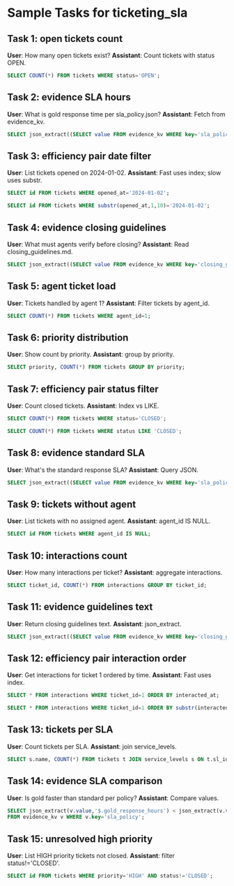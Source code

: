 # Sample Tasks for ticketing_sla

## Task 1: open tickets count
**User**: How many open tickets exist?
**Assistant**: Count tickets with status OPEN.
```sql
SELECT COUNT(*) FROM tickets WHERE status='OPEN';
```

## Task 2: evidence SLA hours
**User**: What is gold response time per sla_policy.json?
**Assistant**: Fetch from evidence_kv.
```sql
SELECT json_extract((SELECT value FROM evidence_kv WHERE key='sla_policy'), '$.gold_response_hours');
```

## Task 3: efficiency pair date filter
**User**: List tickets opened on 2024-01-02.
**Assistant**: Fast uses index; slow uses substr.
```sql fast
SELECT id FROM tickets WHERE opened_at='2024-01-02';
```
```sql slow
SELECT id FROM tickets WHERE substr(opened_at,1,10)='2024-01-02';
```

## Task 4: evidence closing guidelines
**User**: What must agents verify before closing?
**Assistant**: Read closing_guidelines.md.
```sql
SELECT json_extract((SELECT value FROM evidence_kv WHERE key='closing_guidelines'), '$');
```

## Task 5: agent ticket load
**User**: Tickets handled by agent 1?
**Assistant**: Filter tickets by agent_id.
```sql
SELECT COUNT(*) FROM tickets WHERE agent_id=1;
```

## Task 6: priority distribution
**User**: Show count by priority.
**Assistant**: group by priority.
```sql
SELECT priority, COUNT(*) FROM tickets GROUP BY priority;
```

## Task 7: efficiency pair status filter
**User**: Count closed tickets.
**Assistant**: Index vs LIKE.
```sql fast
SELECT COUNT(*) FROM tickets WHERE status='CLOSED';
```
```sql slow
SELECT COUNT(*) FROM tickets WHERE status LIKE 'CLOSED';
```

## Task 8: evidence standard SLA
**User**: What's the standard response SLA?
**Assistant**: Query JSON.
```sql
SELECT json_extract((SELECT value FROM evidence_kv WHERE key='sla_policy'), '$.standard_response_hours');
```

## Task 9: tickets without agent
**User**: List tickets with no assigned agent.
**Assistant**: agent_id IS NULL.
```sql
SELECT id FROM tickets WHERE agent_id IS NULL;
```

## Task 10: interactions count
**User**: How many interactions per ticket?
**Assistant**: aggregate interactions.
```sql
SELECT ticket_id, COUNT(*) FROM interactions GROUP BY ticket_id;
```

## Task 11: evidence guidelines text
**User**: Return closing guidelines text.
**Assistant**: json_extract.
```sql
SELECT json_extract((SELECT value FROM evidence_kv WHERE key='closing_guidelines'), '$');
```

## Task 12: efficiency pair interaction order
**User**: Get interactions for ticket 1 ordered by time.
**Assistant**: Fast uses index.
```sql fast
SELECT * FROM interactions WHERE ticket_id=1 ORDER BY interacted_at;
```
```sql slow
SELECT * FROM interactions WHERE ticket_id=1 ORDER BY substr(interacted_at,1,19);
```

## Task 13: tickets per SLA
**User**: Count tickets per SLA.
**Assistant**: join service_levels.
```sql
SELECT s.name, COUNT(*) FROM tickets t JOIN service_levels s ON t.sl_id=s.id GROUP BY s.id;
```

## Task 14: evidence SLA comparison
**User**: Is gold faster than standard per policy?
**Assistant**: Compare values.
```sql
SELECT json_extract(v.value,'$.gold_response_hours') < json_extract(v.value,'$.standard_response_hours')
FROM evidence_kv v WHERE v.key='sla_policy';
```

## Task 15: unresolved high priority
**User**: List HIGH priority tickets not closed.
**Assistant**: filter status!='CLOSED'.
```sql
SELECT id FROM tickets WHERE priority='HIGH' AND status!='CLOSED';
```
